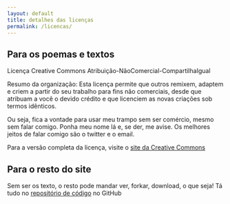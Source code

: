 ```yaml
---
layout: default
title: detalhes das licenças
permalink: /licencas/
---
```


## Para os poemas e textos

Licença Creative Commons Atribuição-NãoComercial-CompartilhaIgual

Resumo da organização: Esta licença permite que outros remixem, adaptem e criem
a partir do seu trabalho para fins não comerciais, desde que atribuam a você o
devido crédito e que licenciem as novas criações sob termos idênticos.

Ou seja, fica a vontade para usar meu trampo sem ser comércio, mesmo sem falar
comigo. Ponha meu nome lá e, se der, me avise. Os melhores jeitos de falar
comigo são o twitter e o email.

Para a versão completa da licença, visite o [site da Creative Commons](https://creativecommons.org/licenses/by-nc-sa/4.0/legalcode)

## Para o resto do site

Sem ser os texto, o resto pode mandar ver, forkar, download, o que seja! Tá
tudo no [repositório de código](https://github.com/olivia-olivia/olivia-olivia.github.io)
no GitHub
